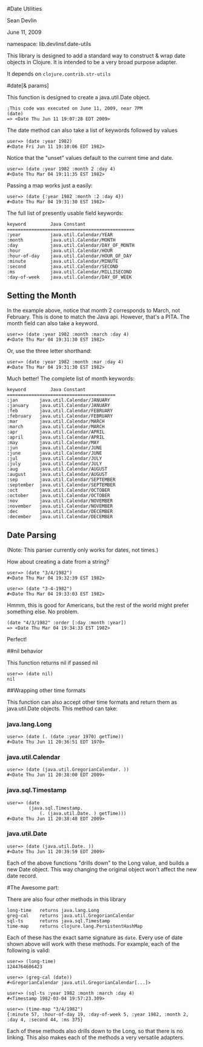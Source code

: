 #Date Utilities

Sean Devlin 

June 11, 2009

namespace: lib.devlinsf.date-utils

This library is designed to add a standard way to construct & wrap date objects in Clojure.  It is intended to be a very broad purpose adapter.

It depends on `clojure.contrib.str-utils`

#date[& params]

This function is designed to create a java.util.Date object.

	;This code was executed on June 11, 2009, near 7PM
	(date)
	=> <Date Thu Jun 11 19:07:28 EDT 2009>
	
The date method can also take a list of keywords followed by values

	user=> (date :year 1982)
	#<Date Fri Jun 11 19:10:06 EDT 1982>

Notice that the "unset" values default to the current time and date.
	
	user=> (date :year 1982 :month 2 :day 4)
	#<Date Thu Mar 04 19:11:35 EST 1982>

Passing a map works just a easily:

	user=> (date {:year 1982 :month :2 :day 4})
	#<Date Thu Mar 04 19:31:30 EST 1982>

The full list of presently usable field keywords: 

	keyword			Java Constant
	===============================================
	:year 			java.util.Calendar/YEAR
    :month 			java.util.Calendar/MONTH
    :day 			java.util.Calendar/DAY_OF_MONTH
    :hour 			java.util.Calendar/HOUR
    :hour-of-day 	java.util.Calendar/HOUR_OF_DAY
    :minute 		java.util.Calendar/MINUTE
    :second 		java.util.Calendar/SECOND
    :ms 			java.util.Calendar/MILLISECOND
    :day-of-week 	java.util.Calendar/DAY_OF_WEEK

## Setting the Month
	
In the example above, notice that month 2 corresponds to March, not February.  This is done to match the Java api.  However, that's a PITA.
The month field can also take a keyword.
	
	user=> (date :year 1982 :month :march :day 4)
	#<Date Thu Mar 04 19:31:30 EST 1982>

Or, use the three letter shorthand:

	user=> (date :year 1982 :month :mar :day 4)
	#<Date Thu Mar 04 19:31:30 EST 1982>

Much better!  The complete list of month keywords:

	keyword			Java Constant
	========================================
	:jan 		java.util.Calendar/JANUARY
    :january 	java.util.Calendar/JANUARY
    :feb 		java.util.Calendar/FEBRUARY
    :february 	java.util.Calendar/FEBRUARY
    :mar 		java.util.Calendar/MARCH
    :march 		java.util.Calendar/MARCH
    :apr 		java.util.Calendar/APRIL
    :april 		java.util.Calendar/APRIL
    :may 		java.util.Calendar/MAY
    :jun 		java.util.Calendar/JUNE
    :june 		java.util.Calendar/JUNE
    :jul 		java.util.Calendar/JULY
    :july 		java.util.Calendar/JULY
    :aug 		java.util.Calendar/AUGUST
    :august 	java.util.Calendar/AUGUST
    :sep 		java.util.Calendar/SEPTEMBER
    :september 	java.util.Calendar/SEPTEMBER
    :oct 		java.util.Calendar/OCTOBER
    :october 	java.util.Calendar/OCTOBER
    :nov 		java.util.Calendar/NOVEMBER
    :november 	java.util.Calendar/NOVEMBER
    :dec 		java.util.Calendar/DECEMBER
    :december 	java.util.Calendar/DECEMBER

## Date Parsing

(Note: This parser currently only works for dates, not times.)

How about creating a date from a string?

	user=> (date "3/4/1982")
	#<Date Thu Mar 04 19:32:39 EST 1982>
	
	user=> (date "3-4-1982")
	#<Date Thu Mar 04 19:33:03 EST 1982>
	
Hmmm, this is good for Americans, but the rest of the world might prefer something else.  No problem.

	(date "4/3/1982" :order [:day :month :year])
	=> <Date Thu Mar 04 19:34:33 EST 1982>
	
Perfect! 

##nil behavior

This function returns nil if passed nil

	user=> (date nil)
	nil

##Wrapping other time formats

This function can also accept other time formats and return them as java.util.Date objects.  This method can take:

### java.lang.Long

	user=> (date (. (date :year 1970) getTime))
	#<Date Thu Jun 11 20:36:51 EDT 1970>

### java.util.Calendar

	user=> (date (java.util.GregorianCalendar. ))
	#<Date Thu Jun 11 20:38:00 EDT 2009>

### java.sql.Timestamp

	user=> (date 
			(java.sql.Timestamp. 
				(. (java.util.Date. ) getTime)))
	#<Date Thu Jun 11 20:38:48 EDT 2009>
	
### java.util.Date

	user=> (date (java.util.Date. ))
	#<Date Thu Jun 11 20:39:59 EDT 2009>

Each of the above functions "drills down" to the Long value, and builds a new Date object.  This way changing the original object won't affect the new date record.

#The Awesome part:

There are also four other methods in this library

	long-time 	returns java.lang.Long
	greg-cal 	returns java.util.GregorianCalendar
	sql-ts 		returns java.sql.Timestamp
	time-map 	returns clojure.lang.PersistentHashMap

Each of these has the exact same signature as `date`.  Every use of date shown above will work with these methods. For example, each of the following is valid:

	user=> (long-time)
	1244764606423

	user=> (greg-cal (date))
	#<GregorianCalendar java.util.GregorianCalendar[...]>
	
	user=> (sql-ts :year 1982 :month :march :day 4)
	#<Timestamp 1982-03-04 19:57:23.309>
	
	user=> (time-map "3/4/1982")
	{:minute 57, :hour-of-day 19, :day-of-week 5, :year 1982, :month 2, :day 4, :second 44, :ms 375}
	
Each of these methods also drills down to the Long, so that there is no linking.  This also makes each of the methods a very versatile adapters.